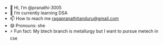 - 👋 Hi, I’m @pranathi-3005
- 🌱 I’m currently learning DSA
- 📫 How to reach me ragapranathitanduru@gmail.com
- 😄 Pronouns: she
- ⚡ Fun fact: My btech branch is metallurgy but I want to pursue metech in cse

<!---
pranathi-3005/pranathi-3005 is a ✨ special ✨ repository because its `README.md` (this file) appears on your GitHub profile.
You can click the Preview link to take a look at your changes.
--->
